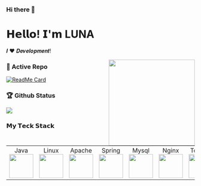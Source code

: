 ### Hi there 👋

# 𝗛𝗲𝗹𝗹𝗼! 𝗜'𝗺 LUNA

𝑰 ❤️ 𝑫𝒆𝒗𝒆𝒍𝒐𝒑𝒎𝒆𝒏𝒕!

<!--<img align='right' src='https://user-images.githubusercontent.com/5713670/87202985-820dcb80-c2b6-11ea-9f56-7ec461c497c3.gif' width='250"'>-->
<img align='right' src="https://media.giphy.com/media/M9gbBd9nbDrOTu1Mqx/giphy.gif" width="230">

### 👀 Active Repo

[![ReadMe Card](https://github-readme-stats.vercel.app/api/pin/?username=czy1024&repo=luna-commons)](https://github.com/czy1024/luna-commons)

### 🏆 Github Status

<a href="">
    <p align="left">
        <img src="https://github-profile-trophy.vercel.app/?username=czy1024"/>
    </p>
</a>
<!-- My GitHub stats with buefy theme ❤️, refer to: https://github.com/Arshiamidos/arshiamidos -->

### 𝗠𝘆 𝗧𝗲𝗰𝗸 𝗦𝘁𝗮𝗰𝗸

<table>
    <tbody>
        <tr valign="top">
            <td width="10%" align="center">
                <span>Java</span><br>
                <img height="64px" src="https://cdn.svgporn.com/logos/java.svg">
            </td>
            <td width="10%" align="center">
                <span>Linux</span><br>
                <img height="64px" src="https://cdn.svgporn.com/logos/linux-tux.svg">
            </td>
            <td width="10%" align="center">
                <span>Apache</span><br>
                <img height="64px" src="https://cdn.svgporn.com/logos/apache.svg">
            </td>
            <td width="10%" align="center">
                <span>Spring</span><br>
                <img height="64px" src="https://cdn.svgporn.com/logos/spring.svg">
            </td>
            <td width="10%" align="center">
                <span>Mysql</span><br>
                <img height="64px" src="https://cdn.svgporn.com/logos/mysql.svg">
            </td>
            <td width="10%" align="center">
                <span>Nginx</span><br>
                <img height="64px" src="https://cdn.svgporn.com/logos/nginx.svg">
            </td>
            <td width="10%" align="center">
                <span>Tomcat</span><br>
                <img height="64px" src="https://cdn.svgporn.com/logos/tomcat.svg">
            </td>
            <td width="10%" align="center">
                <span>Redis</span><br>
                <img height="64px" src="https://cdn.svgporn.com/logos/redis.svg">
            </td>
            <td width="10%" align="center">
                <span>Git</span><br>
                <img height="64px" src="https://cdn.svgporn.com/logos/git-icon.svg">
            </td>
            <td width="10%" align="center">
                <span>IDEA</span><br>
                <img height="64px" src="https://cdn.svgporn.com/logos/intellij-idea.svg">
            </td>
        </tr>
    </tbody>
</table>
